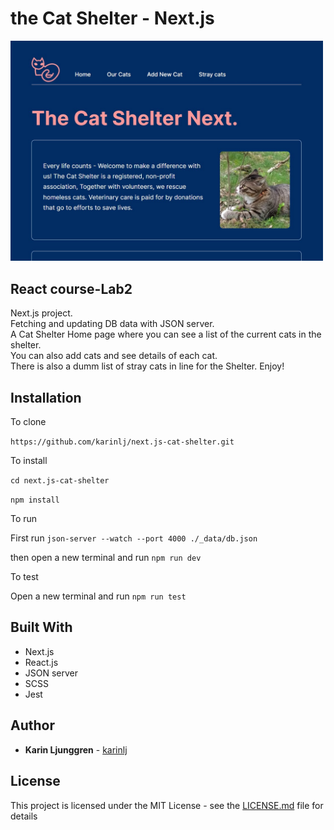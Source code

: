 # the Cat Shelter - Next.js

<img width="500px" src="./public/Screenshot.jpg" alt="Cat Shelter 2" />

## React course-Lab2

Next.js project. <br/>
Fetching and updating DB data with JSON server.<br/>
A Cat Shelter Home page where you can see a list of the current cats in the shelter.<br/>
You can also add cats and see details of each cat. <br/>
There is also a dumm list of stray cats in line for the Shelter.
Enjoy!

## Installation

To clone

`https://github.com/karinlj/next.js-cat-shelter.git`

To install

`cd next.js-cat-shelter`

`npm install`

To run

First run `json-server --watch --port 4000 ./_data/db.json`

then open a new terminal and run `npm run dev`

To test

Open a new terminal and run `npm run test`

## Built With

- Next.js
- React.js
- JSON server
- SCSS
- Jest

## Author

- **Karin Ljunggren** - [karinlj](https://github.com/karinlj)

## License

This project is licensed under the MIT License - see the [LICENSE.md](LICENSE.md) file for details

